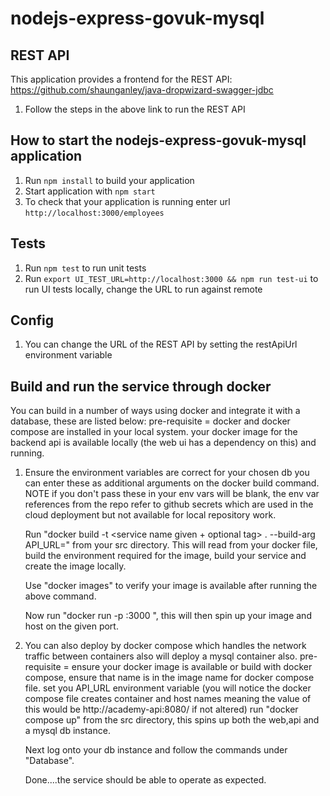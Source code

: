 # nodejs-express-govuk-mysql

REST API
---
This application provides a frontend for the REST API: https://github.com/shaunganley/java-dropwizard-swagger-jdbc
1. Follow the steps in the above link to run the REST API


How to start the nodejs-express-govuk-mysql application
---

1. Run `npm install` to build your application
1. Start application with `npm start`
1. To check that your application is running enter url `http://localhost:3000/employees`

Tests
---

1. Run `npm test` to run unit tests
1. Run `export UI_TEST_URL=http://localhost:3000 && npm run test-ui` to run UI tests locally, change the URL to run against remote

Config
---

1. You can change the URL of the REST API by setting the restApiUrl environment variable

Build and run the service through docker
---

You can build in a number of ways using docker and integrate it with a database, these are listed below:
pre-requisite = docker and docker compose are installed in your local system.
                your docker image for the backend api is available locally 
                (the web ui has a dependency on this) and running.

1.  Ensure the environment variables are correct for your chosen db you can enter these as 
    additional arguments on the docker build command. NOTE if you don't pass these in your 
    env vars will be blank, the env var references from the repo refer to github secrets 
    which are used in the cloud deployment but not available for local repository work.

    Run "docker build -t <service name given + optional tag> . --build-arg API_URL=<BACKEND API URL>" from your src directory.
    This will read from your docker file, build the environment required for the 
    image, build your service and create the image locally.
    
    Use "docker images" to verify your image is available after running the above command.
    
    Now run "docker run -p <chosen port to host locally on your machine>:3000 <your image 
    name given>", this will then spin up your image and host on the given port.
    
2.  You can also deploy by docker compose which handles the network traffic between 
    containers also will deploy a mysql container also.
    pre-requisite = ensure your docker image is available or build with docker compose, ensure 
    that name is in the image name for docker compose file.
    set you API_URL environment variable (you will notice the docker compose file creates container and host names meaning the value of this would be http://academy-api:8080/ if not altered)
    run "docker compose up" from the src directory, this spins up both the web,api and a mysql db instance.
    
    Next log onto your db instance and follow the commands under "Database".
    
    Done....the service should be able to operate as expected.      
    